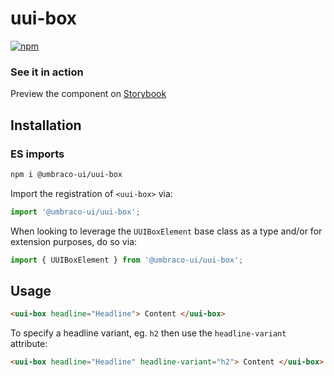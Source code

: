 # uui-box

[![npm](https://img.shields.io/npm/v/@umbraco-ui/uui-box?logoColor=%231B264F)](https://www.npmjs.com/package/@umbraco-ui/uui-box)

### See it in action

Preview the component on [Storybook](https://uui.umbraco.com/?path=/story/uui-box)

## Installation

### ES imports

```zsh
npm i @umbraco-ui/uui-box
```

Import the registration of `<uui-box>` via:

```javascript
import '@umbraco-ui/uui-box';
```

When looking to leverage the `UUIBoxElement` base class as a type and/or for extension purposes, do so via:

```javascript
import { UUIBoxElement } from '@umbraco-ui/uui-box';
```

## Usage

```html
<uui-box headline="Headline"> Content </uui-box>
```

To specify a headline variant, eg. `h2` then use the `headline-variant` attribute:

```html
<uui-box headline="Headline" headline-variant="h2"> Content </uui-box>
```
